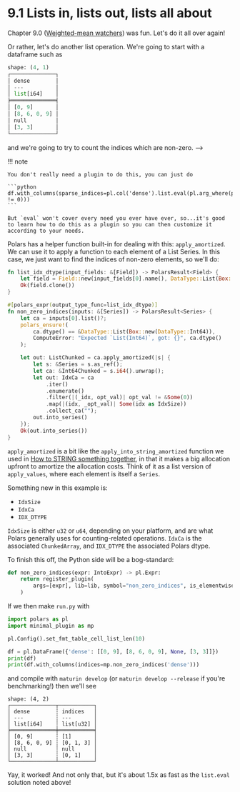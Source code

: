 # 9.1 Lists in, lists out, lists all about

Chapter 9.0 ([Weighted-mean watchers]) was fun. Let's do it all over again!

Or rather, let's do another list operation. We're going to start with
a dataframe such as

```python
shape: (4, 1)
┌──────────────┐
│ dense        │
│ ---          │
│ list[i64]    │
╞══════════════╡
│ [0, 9]       │
│ [8, 6, 0, 9] │
│ null         │
│ [3, 3]       │
└──────────────┘
```
and we're going to try to count the indices which are non-zero. -->

!!! note

    You don't really need a plugin to do this, you can just do

    ```python
    df.with_columns(sparse_indices=pl.col('dense').list.eval(pl.arg_where(pl.element() != 0)))
    ```

    But `eval` won't cover every need you ever have ever, so...it's good
    to learn how to do this as a plugin so you can then customize it according to your needs.

Polars has a helper function built-in for dealing with this: `apply_amortized`. We can use it to apply
a function to each element of a List Series. In this case, we just want to find the indices of non-zero
elements, so we'll do:

```rust
fn list_idx_dtype(input_fields: &[Field]) -> PolarsResult<Field> {
    let field = Field::new(input_fields[0].name(), DataType::List(Box::new(IDX_DTYPE)));
    Ok(field.clone())
}

#[polars_expr(output_type_func=list_idx_dtype)]
fn non_zero_indices(inputs: &[Series]) -> PolarsResult<Series> {
    let ca = inputs[0].list()?;
    polars_ensure!(
        ca.dtype() == &DataType::List(Box::new(DataType::Int64)),
        ComputeError: "Expected `List(Int64)`, got: {}", ca.dtype()
    );

    let out: ListChunked = ca.apply_amortized(|s| {
        let s: &Series = s.as_ref();
        let ca: &Int64Chunked = s.i64().unwrap();
        let out: IdxCa = ca
            .iter()
            .enumerate()
            .filter(|(_idx, opt_val)| opt_val != &Some(0))
            .map(|(idx, _opt_val)| Some(idx as IdxSize))
            .collect_ca("");
        out.into_series()
    });
    Ok(out.into_series())
}
```
`apply_amortized` is a bit like the `apply_into_string_amortized` function we used in [How to STRING something together],
in that it makes a big allocation upfront to amortize the allocation costs. Think of it as a list version
of `apply_values`, where each element is itself a `Series`.

Something new in this example is:

- `IdxSize`
- `IdxCa`
- `IDX_DTYPE`

`IdxSize` is either `u32` or `u64`, depending on your platform, and are what Polars generally uses
for counting-related operations. `IdxCa` is the associated `ChunkedArray`, and `IDX_DTYPE` the associated
Polars dtype.

  [Weighted-mean watchers]: ../lists/
  [How to STRING something together]: ../stringify/

To finish this off, the Python side will be a bog-standard:

```python
def non_zero_indices(expr: IntoExpr) -> pl.Expr:
    return register_plugin(
        args=[expr], lib=lib, symbol="non_zero_indices", is_elementwise=True
    )
```

If we then make `run.py` with

```python
import polars as pl
import minimal_plugin as mp

pl.Config().set_fmt_table_cell_list_len(10)

df = pl.DataFrame({'dense': [[0, 9], [8, 6, 0, 9], None, [3, 3]]})
print(df)
print(df.with_columns(indices=mp.non_zero_indices('dense')))
```
and compile with `maturin develop` (or `maturin develop --release` if you're benchmarking!)
then we'll see

```
shape: (4, 2)
┌──────────────┬───────────┐
│ dense        ┆ indices   │
│ ---          ┆ ---       │
│ list[i64]    ┆ list[u32] │
╞══════════════╪═══════════╡
│ [0, 9]       ┆ [1]       │
│ [8, 6, 0, 9] ┆ [0, 1, 3] │
│ null         ┆ null      │
│ [3, 3]       ┆ [0, 1]    │
└──────────────┴───────────┘
```

Yay, it worked! And not only that, but it's about 1.5x as fast as the `list.eval` solution
noted above!
